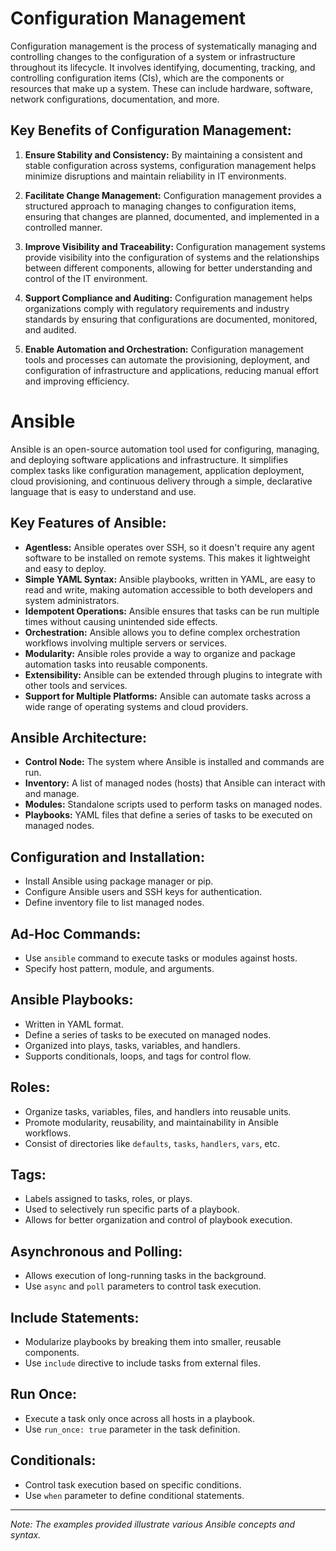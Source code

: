# Configuration Management

Configuration management is the process of systematically managing and controlling changes to the configuration of a system or infrastructure throughout its lifecycle. It involves identifying, documenting, tracking, and controlling configuration items (CIs), which are the components or resources that make up a system. These can include hardware, software, network configurations, documentation, and more.

## Key Benefits of Configuration Management:

1. **Ensure Stability and Consistency:** By maintaining a consistent and stable configuration across systems, configuration management helps minimize disruptions and maintain reliability in IT environments.

2. **Facilitate Change Management:** Configuration management provides a structured approach to managing changes to configuration items, ensuring that changes are planned, documented, and implemented in a controlled manner.

3. **Improve Visibility and Traceability:** Configuration management systems provide visibility into the configuration of systems and the relationships between different components, allowing for better understanding and control of the IT environment.

4. **Support Compliance and Auditing:** Configuration management helps organizations comply with regulatory requirements and industry standards by ensuring that configurations are documented, monitored, and audited.

5. **Enable Automation and Orchestration:** Configuration management tools and processes can automate the provisioning, deployment, and configuration of infrastructure and applications, reducing manual effort and improving efficiency.

# Ansible

Ansible is an open-source automation tool used for configuring, managing, and deploying software applications and infrastructure. It simplifies complex tasks like configuration management, application deployment, cloud provisioning, and continuous delivery through a simple, declarative language that is easy to understand and use.

## Key Features of Ansible:

- **Agentless:** Ansible operates over SSH, so it doesn't require any agent software to be installed on remote systems. This makes it lightweight and easy to deploy.
- **Simple YAML Syntax:** Ansible playbooks, written in YAML, are easy to read and write, making automation accessible to both developers and system administrators.
- **Idempotent Operations:** Ansible ensures that tasks can be run multiple times without causing unintended side effects.
- **Orchestration:** Ansible allows you to define complex orchestration workflows involving multiple servers or services.
- **Modularity:** Ansible roles provide a way to organize and package automation tasks into reusable components.
- **Extensibility:** Ansible can be extended through plugins to integrate with other tools and services.
- **Support for Multiple Platforms:** Ansible can automate tasks across a wide range of operating systems and cloud providers.

## Ansible Architecture:

- **Control Node:** The system where Ansible is installed and commands are run.
- **Inventory:** A list of managed nodes (hosts) that Ansible can interact with and manage.
- **Modules:** Standalone scripts used to perform tasks on managed nodes.
- **Playbooks:** YAML files that define a series of tasks to be executed on managed nodes.

## Configuration and Installation:

- Install Ansible using package manager or pip.
- Configure Ansible users and SSH keys for authentication.
- Define inventory file to list managed nodes.

## Ad-Hoc Commands:

- Use `ansible` command to execute tasks or modules against hosts.
- Specify host pattern, module, and arguments.

## Ansible Playbooks:

- Written in YAML format.
- Define a series of tasks to be executed on managed nodes.
- Organized into plays, tasks, variables, and handlers.
- Supports conditionals, loops, and tags for control flow.

## Roles:

- Organize tasks, variables, files, and handlers into reusable units.
- Promote modularity, reusability, and maintainability in Ansible workflows.
- Consist of directories like `defaults`, `tasks`, `handlers`, `vars`, etc.

## Tags:

- Labels assigned to tasks, roles, or plays.
- Used to selectively run specific parts of a playbook.
- Allows for better organization and control of playbook execution.

## Asynchronous and Polling:

- Allows execution of long-running tasks in the background.
- Use `async` and `poll` parameters to control task execution.

## Include Statements:

- Modularize playbooks by breaking them into smaller, reusable components.
- Use `include` directive to include tasks from external files.

## Run Once:

- Execute a task only once across all hosts in a playbook.
- Use `run_once: true` parameter in the task definition.

## Conditionals:

- Control task execution based on specific conditions.
- Use `when` parameter to define conditional statements.

---

*Note: The examples provided illustrate various Ansible concepts and syntax.*

